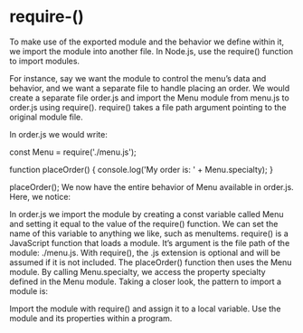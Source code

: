 # require-()

To make use of the exported module and the behavior we define within it, we import the module into another file. In Node.js, use the require() function to import modules.

For instance, say we want the module to control the menu’s data and behavior, and we want a separate file to handle placing an order. We would create a separate file order.js and import the Menu module from menu.js to order.js using require(). require() takes a file path argument pointing to the original module file.

In order.js we would write:

const Menu = require('./menu.js');
 
function placeOrder() {
  console.log('My order is: ' + Menu.specialty);
}
 
placeOrder();
We now have the entire behavior of Menu available in order.js. Here, we notice:

In order.js we import the module by creating a const variable called Menu and setting it equal to the value of the require() function. We can set the name of this variable to anything we like, such as menuItems.
require() is a JavaScript function that loads a module. It’s argument is the file path of the module: ./menu.js. With require(), the .js extension is optional and will be assumed if it is not included.
The placeOrder() function then uses the Menu module. By calling Menu.specialty, we access the property specialty defined in the Menu module.
Taking a closer look, the pattern to import a module is:

Import the module with require() and assign it to a local variable.
Use the module and its properties within a program.
